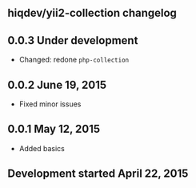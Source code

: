 hiqdev/yii2-collection changelog
--------------------------------

## 0.0.3 Under development

- Changed: redone `php-collection`

## 0.0.2 June 19, 2015

- Fixed minor issues

## 0.0.1 May 12, 2015

- Added basics

## Development started April 22, 2015

